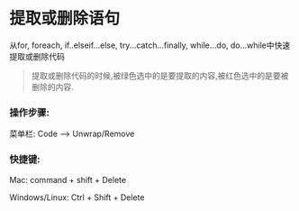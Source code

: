 # 提取或删除语句

从for, foreach, if..elseif...else, try...catch...finally, while...do, do...while中快速提取或删除代码

> 提取或删除代码的时候,被绿色选中的是要提取的内容,被红色选中的是要被删除的内容.

### 操作步骤:



菜单栏: Code —&gt; Unwrap\/Remove

### 快捷键: 

Mac: command + shift + Delete 

Windows\/Linux: Ctrl + Shift + Delete

